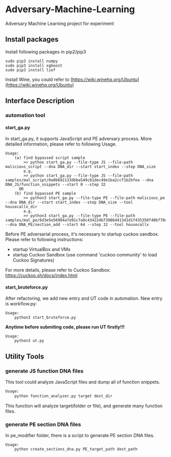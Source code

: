 # Adversary-Machine-Learning
Adversary Machine Learning project for experiment

## Install packages

Install following packages in pip2/pip3

```
sudo pip3 install numpy
sudo pip3 install xgboost
sudo pip3 install lief
```

Install Wine, you could refer to [https://wiki.winehq.org/Ubuntu](https://wiki.winehq.org/Ubuntu)

## Interface Description

### automation tool

#### start_ga.py
In start_ga.py, it supports JavaScript and PE adversary process. More detailed information, please refer to following Usage.

```
Usage:
    (a) find bypassed script sample
        >> python start_ga.py --file-type JS --file-path malicious_script --dna DNA_dir --start start_index --step DNA_size
        e.g.
        >> python start_ga.py --file-type JS --file-path samples/mal_script/0a0b692133dbba549c81dec49e1ba2ccf1b2bfea --dna DNA_JS/function_snippets --start 0 --step 32
      OR
    (b) find bypassed PE sample
        >> python3 start_ga.py --file-type PE --file-path malicious_pe --dna DNA_dir --start start_index --step DNA_size --tool housecallx_dir
        e.g.
        >> python3 start_ga.py --file-type PE --file-path samples/mal_pe/6d3e5e56984a7e91c7a8c434224b73886d413d1d1f435358f40bf78c71c1932d --dna DNA_PE/section_add --start 64 --step 32 --tool housecallx
```

Before PE adversarial process, it's necessary to startup cuckoo sandbox. Please refer to following instructions:

- startup VirtualBox and VMs
- startup Cuckoo Sandbox (use command 'cuckoo community' to load Cuckoo Signatures)

For more details, please refer to Cuckoo Sandbox: https://cuckoo.sh/docs/index.html

#### start_bruteforce.py
After refactoring, we add new entry and UT code in automation. New entry is workflow.py:
```
Usage:
    python3 start_bruteforce.py
```

**Anytime before submiting code, please run UT firstly!!!**

```
Usage:
    python3 ut.py
```

## Utility Tools

### generate JS function DNA files

This tool could analyze JavaScript files and dump all of function snippets.

``` python
Usage:
    python function_analyzer.py target dest_dir
```

This function will analyze target(folder or file), and generate many function files.

### generate PE section DNA files

In pe_modifier folder, there is a script to generate PE section DNA files.

```
Usage:
    python create_sections_dna.py PE_target_path dest_path
```

